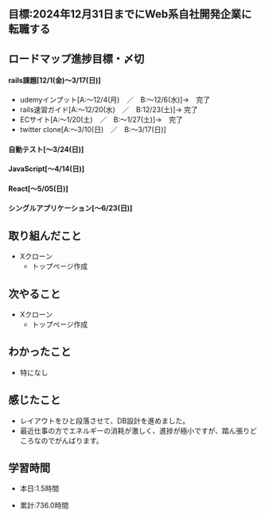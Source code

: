 ## 目標:2024年12月31日までにWeb系自社開発企業に転職する

## ロードマップ進捗目標・〆切
#### rails課題[12/1(金)～3/17(日)]
* udemyインプット[A:～12/4(月)　／　B:～12/6(水)]→　完了
* rails速習ガイド[A:～12/20(水)　／　B:12/23(土)]→  完了
* ECサイト[A:～1/20(土)　／　B:～1/27(土)]→　完了
* twitter clone[A:～3/10(日)　／　B:～3/17(日)]

#### 自動テスト[～3/24(日)]
#### JavaScript[～4/14(日)]
#### React[～5/05(日)]
#### シングルアプリケーション[～6/23(日)]


## 取り組んだこと
- Xクローン
  - トップページ作成


## 次やること
- Xクローン
  - トップページ作成
  
## わかったこと
* 特になし


## 感じたこと
* レイアウトをひと段落させて、DB設計を進めました。
* 最近仕事の方でエネルギーの消耗が激しく、進捗が極小ですが、踏ん張りどころなのでがんばります。

## 学習時間
- 本日:1.5時間

- 累計:736.0時間
